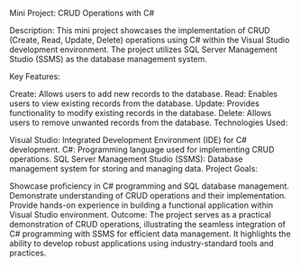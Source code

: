 Mini Project: CRUD Operations with C#

Description:
This mini project showcases the implementation of CRUD (Create, Read, Update, Delete) operations using C# within the Visual Studio development environment. The project utilizes SQL Server Management Studio (SSMS) as the database management system.

Key Features:

Create: Allows users to add new records to the database.
Read: Enables users to view existing records from the database.
Update: Provides functionality to modify existing records in the database.
Delete: Allows users to remove unwanted records from the database.
Technologies Used:

Visual Studio: Integrated Development Environment (IDE) for C# development.
C#: Programming language used for implementing CRUD operations.
SQL Server Management Studio (SSMS): Database management system for storing and managing data.
Project Goals:

Showcase proficiency in C# programming and SQL database management.
Demonstrate understanding of CRUD operations and their implementation.
Provide hands-on experience in building a functional application within Visual Studio environment.
Outcome:
The project serves as a practical demonstration of CRUD operations, illustrating the seamless integration of C# programming with SSMS for efficient data management. It highlights the ability to develop robust applications using industry-standard tools and practices.

